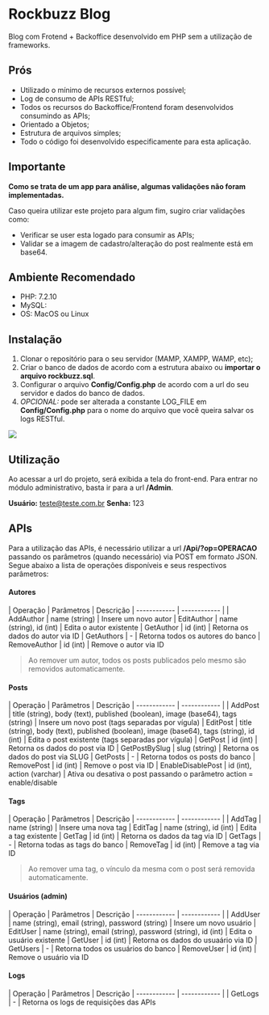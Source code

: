# Rockbuzz Blog
Blog com Frotend + Backoffice desenvolvido em PHP sem a utilização de frameworks.

## Prós
- Utilizado o mínimo de recursos externos possível;
- Log de consumo de APIs RESTful;
- Todos os recursos do Backoffice/Frontend foram desenvolvidos consumindo as APIs;
- Orientado a Objetos;
- Estrutura de arquivos simples;
- Todo o código foi desenvolvido especificamente para esta aplicação.

## Importante
**Como se trata de um app para análise, algumas validações não foram implementadas.**

Caso queira utilizar este projeto para algum fim, sugiro criar validações como:
- Verificar se user esta logado para consumir as APIs;
- Validar se a imagem de cadastro/alteração do post realmente está em base64.

## Ambiente Recomendado
- PHP: 7.2.10
- MySQL: 
- OS: MacOS ou Linux

## Instalação
1. Clonar o repositório para o seu servidor (MAMP, XAMPP, WAMP, etc);
2. Criar o banco de dados de acordo com a estrutura abaixo ou **importar o arquivo rockbuzz.sql**.
3. Configurar o arquivo **Config/Config.php** de acordo com a url do seu servidor e dados do banco de dados.
4. *OPCIONAL:* pode ser alterada a constante LOG_FILE em **Config/Config.php** para o nome do arquivo que você queira salvar os logs RESTful.

![](https://bytebucket.org/rockbuzz1/fullstack-test/raw/095a31cac3e41a87be58fe926f39d37cf6b60d3f/database.png)

## Utilização
Ao acessar a url do projeto, será exibida a tela do front-end. Para entrar no módulo administrativo, basta ir para a url **/Admin**.

**Usuário:** teste@teste.com.br
**Senha:** 123

## APIs
Para a utilização das APIs, é necessário utilizar a url **/Api/?op=OPERACAO** passando os parâmetros (quando necessário) via POST em formato JSON.
Segue abaixo a lista de operações disponíveis e seus respectivos parâmetros:

#### Autores
| Operação | Parâmetros | Descrição
| ------------ | ------------ |
| AddAuthor  | name (string)  | Insere um novo autor
| EditAuthor  | name (string), id (int)  | Edita o autor existente
| GetAuthor  | id (int)  | Retorna os dados do autor via ID
| GetAuthors  | -  | Retorna todos os autores do banco
| RemoveAuthor  | id (int)  | Remove o autor via ID

> Ao remover um autor, todos os posts publicados pelo mesmo são removidos automaticamente.

#### Posts
| Operação | Parâmetros | Descrição
| ------------ | ------------ |
| AddPost  | title (string), body (text), published (boolean), image (base64), tags (string)  | Insere um novo post (tags separadas por vígula)
| EditPost  | title (string), body (text), published (boolean), image (base64), tags (string), id (int)  | Edita o post existente (tags separadas por vígula)
| GetPost  | id (int)  | Retorna os dados do post via ID
| GetPostBySlug  | slug (string)  | Retorna os dados do post via SLUG
| GetPosts  | -  | Retorna todos os posts do banco
| RemovePost  | id (int)  | Remove o post via ID
| EnableDisablePost  | id (int), action (varchar)  | Ativa ou desativa o post passando o parâmetro action = enable/disable

#### Tags
| Operação | Parâmetros | Descrição
| ------------ | ------------ |
| AddTag  | name (string)  | Insere uma nova tag
| EditTag  | name (string), id (int)  | Edita a tag existente
| GetTag  | id (int)  | Retorna os dados da tag via ID
| GetTags  | -  | Retorna todas as tags do banco
| RemoveTag  | id (int)  | Remove a tag via ID

> Ao remover uma tag, o vínculo da mesma com o post será removida automaticamente.

#### Usuários (admin)
| Operação | Parâmetros | Descrição
| ------------ | ------------ |
| AddUser  | name (string), email (string), password (string)  | Insere um novo usuário
| EditUser  | name (string), email (string), password (string), id (int)  | Edita o usuário existente
| GetUser  | id (int)  | Retorna os dados do usuaário via ID
| GetUsers  | -  | Retorna todos os usuários do banco
| RemoveUser  | id (int)  | Remove o usuário via ID

#### Logs
| Operação | Parâmetros | Descrição
| ------------ | ------------ |
| GetLogs  | -  | Retorna os logs de requisições das APIs